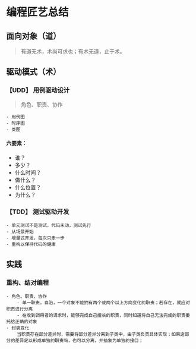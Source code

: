 # 编程匠艺总结  

## 面向对象（道）  

> 有道无术，术尚可求也；有术无道，止于术。

## 驱动模式（术）  

### 【UDD】 用例驱动设计

> 角色、职责、协作  

	- 用例图
	- 时序图
	- 类图

#### 六要素：

- 谁？
- 多少？
-  什么时间？
- 做什么？
- 什么位置？
- 为什么？  


### 【TDD】 测试驱动开发
	- 单元测试不是测试，代码未动，测试先行
	- 从场景开始
	- 增量式开发，每次只走一步
	- 重构以保持代码的健康

## 实践  

### 重构、结对编程  
	- 角色、职责、协作
		- 单一职责，自治，一个对象不能拥有两个或两个以上方向变化的职责；若存在，就应对职责进行分离
		- 在收到调用者的请求时，能够完成自己擅长的职责，同时知道将自己无法完成的职责委托给正确的对象
	- 封装变化   
		当职责存在部分差异时，需要将部分差异分离到子类中，由子类负责具体实现；如果这部分的差异足以形成单独的职责吗，也可以分离，并抽象为单独的接口；

